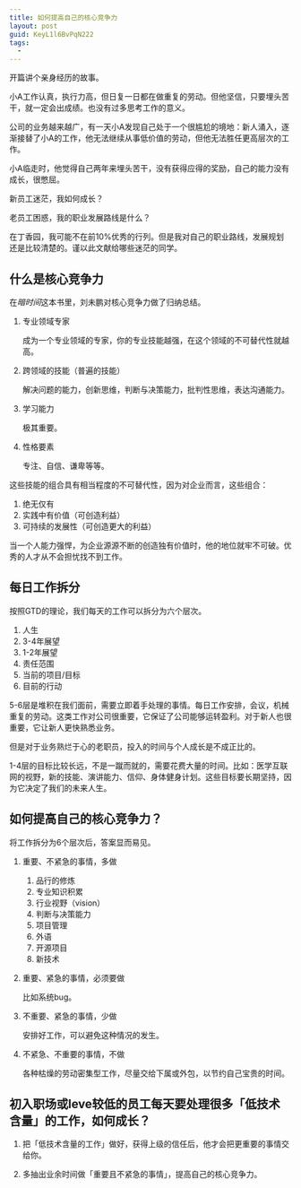 ```yaml
---
title: 如何提高自己的核心竞争力
layout: post
guid: KeyL1l6BvPqN222
tags:
  - 
---
```


开篇讲个亲身经历的故事。

小A工作认真，执行力高，但日复一日都在做重复的劳动。但他坚信，只要埋头苦干，就一定会出成绩。也没有过多思考工作的意义。

公司的业务越来越广，有一天小A发现自己处于一个很尴尬的境地：新人涌入，逐渐接替了小A的工作，他无法继续从事低价值的劳动，但他无法胜任更高层次的工作。

小A临走时，他觉得自己两年来埋头苦干，没有获得应得的奖励，自己的能力没有成长，很憋屈。

新员工迷茫，我如何成长？

老员工困惑，我的职业发展路线是什么？

在丁香园，我可能不在前10%优秀的行列。但是我对自己的职业路线，发展规划还是比较清楚的。谨以此文献给哪些迷茫的同学。

## 什么是核心竞争力

在*暗时间*这本书里，刘未鹏对核心竞争力做了归纳总结。

1. 专业领域专家
	
	成为一个专业领域的专家，你的专业技能越强，在这个领域的不可替代性就越高。
	
2. 跨领域的技能（普遍的技能）

	解决问题的能力，创新思维，判断与决策能力，批判性思维，表达沟通能力。
	
3. 学习能力

	极其重要。

4. 性格要素

	专注、自信、谦卑等等。

这些技能的组合具有相当程度的不可替代性，因为对企业而言，这些组合：

1. 绝无仅有
2. 实践中有价值（可创造利益）
3. 可持续的发展性（可创造更大的利益）

当一个人能力强悍，为企业源源不断的创造独有价值时，他的地位就牢不可破。优秀的人才从不会担忧找不到工作。

## 每日工作拆分

按照GTD的理论，我们每天的工作可以拆分为六个层次。

1. 人生
2. 3-4年展望
3. 1-2年展望
4. 责任范围
5. 当前的项目/目标
6. 目前的行动

5-6层是堆积在我们面前，需要立即着手处理的事情。每日工作安排，会议，机械重复的劳动。这类工作对公司很重要，它保证了公司能够运转盈利。对于新人也很重要，它让新人更快熟悉业务。

但是对于业务熟烂于心的老职员，投入的时间与个人成长是不成正比的。


1-4层的目标比较长远，不是一蹴而就的，需要花费大量的时间。比如：医学互联网的视野，新的技能、演讲能力、信仰、身体健身计划。这些目标要长期坚持，因为它决定了我们的未来人生。

## 如何提高自己的核心竞争力？

将工作拆分为6个层次后，答案显而易见。

1. 重要、不紧急的事情，多做
	
	1. 品行的修炼
	2. 专业知识积累
	3. 行业视野（vision）
	4. 判断与决策能力
	5. 项目管理
	6. 外语
	7. 开源项目
	8. 新技术
	
2. 重要、紧急的事情，必须要做
	
	比如系统bug。
	
3. 不重要、紧急的事情，少做

	安排好工作，可以避免这种情况的发生。
	
4. 不紧急、不重要的事情，不做

	各种枯燥的劳动密集型工作，尽量交给下属或外包，以节约自己宝贵的时间。

## 初入职场或leve较低的员工每天要处理很多「低技术含量」的工作，如何成长？

1. 把「低技术含量的工作」做好，获得上级的信任后，他才会把更重要的事情交给你。

2. 多抽出业余时间做「重要且不紧急的事情」，提高自己的核心竞争力。
